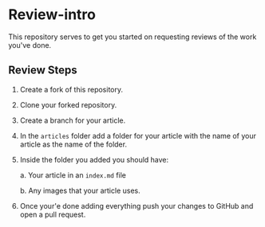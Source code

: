# Review-intro
This repository serves to get you started on requesting reviews of the work you've done.

## Review Steps
1. Create a fork of this repository.
2. Clone your forked repository.
3. Create a branch for your article.
4. In the `articles` folder add a folder for your article with the name of your article as the name of the folder.
5. Inside the folder you added you should have:

    a. Your article in an `index.md` file
    
    b. Any images that your article uses.
6. Once your'e done adding everything push your changes to GitHub and open a pull request.
